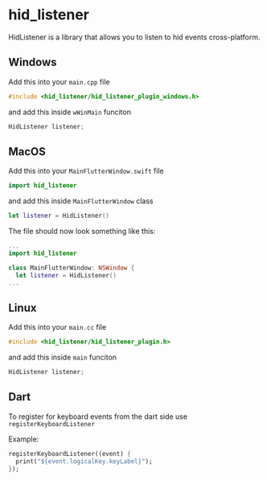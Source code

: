 # hid_listener

HidListener is a library that allows you to listen to hid events cross-platform.


## Windows

Add this into your `main.cpp` file

```cpp
#include <hid_listener/hid_listener_plugin_windows.h>
```

and add this inside `wWinMain` funciton

```cpp
HidListener listener;
```

## MacOS 

Add this into your `MainFlutterWindow.swift` file

```swift
import hid_listener
```

and add this inside `MainFlutterWindow` class

```swift
let listener = HidListener()
```

The file should now look something like this:

```swift
...
import hid_listener

class MainFlutterWindow: NSWindow {
  let listener = HidListener()
...
```

## Linux

Add this into your `main.cc` file

```cpp
#include <hid_listener/hid_listener_plugin.h>
```

and add this inside `main` funciton

```cpp
HidListener listener;
```

## Dart

To register for keyboard events from the dart side use `registerKeyboardListener`

Example:

```dart
registerKeyboardListener((event) {
  print("${event.logicalKey.keyLabel}");
});
```

